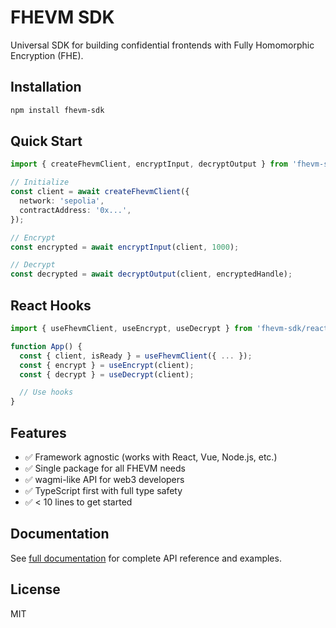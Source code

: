 # FHEVM SDK

Universal SDK for building confidential frontends with Fully Homomorphic Encryption (FHE).

## Installation

```bash
npm install fhevm-sdk
```

## Quick Start

```typescript
import { createFhevmClient, encryptInput, decryptOutput } from 'fhevm-sdk';

// Initialize
const client = await createFhevmClient({
  network: 'sepolia',
  contractAddress: '0x...',
});

// Encrypt
const encrypted = await encryptInput(client, 1000);

// Decrypt
const decrypted = await decryptOutput(client, encryptedHandle);
```

## React Hooks

```typescript
import { useFhevmClient, useEncrypt, useDecrypt } from 'fhevm-sdk/react';

function App() {
  const { client, isReady } = useFhevmClient({ ... });
  const { encrypt } = useEncrypt(client);
  const { decrypt } = useDecrypt(client);

  // Use hooks
}
```

## Features

- ✅ Framework agnostic (works with React, Vue, Node.js, etc.)
- ✅ Single package for all FHEVM needs
- ✅ wagmi-like API for web3 developers
- ✅ TypeScript first with full type safety
- ✅ < 10 lines to get started

## Documentation

See [full documentation](https://github.com/yourusername/fhevm-react-template) for complete API reference and examples.

## License

MIT
